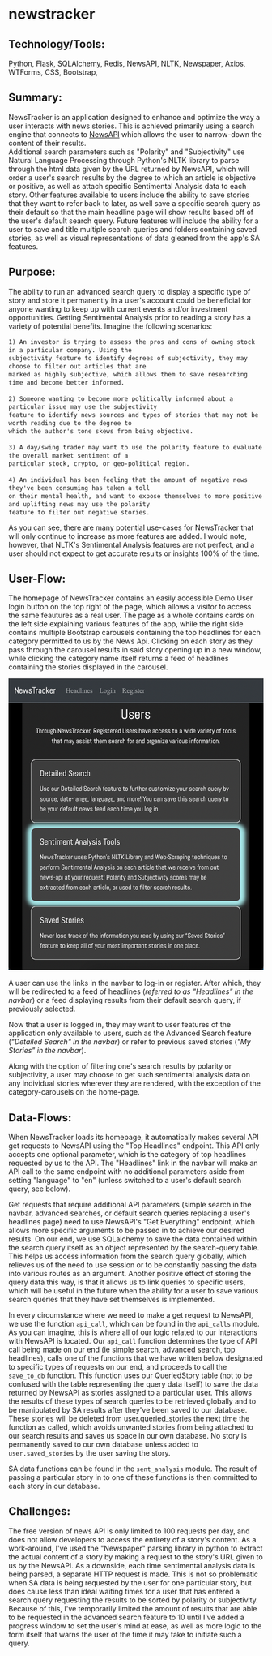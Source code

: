 # newstracker

## Technology/Tools: 
Python, Flask, SQLAlchemy, Redis, NewsAPI, NLTK, Newspaper, Axios, WTForms, CSS, Bootstrap,


## Summary: 
  NewsTracker is an application designed to enhance and optimize the way a user interacts with news stories. 
  This is achieved primarily using a search engine that connects to [NewsAPI](https://newsapi.org/) which allows the user to narrow-down the content of their results.  
  Additional search parameters such as "Polarity" and "Subjectivity" use Natural Language Processing through Python's NLTK library to parse through 
  the html data given by the URL returned by NewsAPI, which will order a user's search results by the degree to which an article is objective or positive, 
  as well as attach specific Sentimental Analysis data to each story.
  Other features available to users include the ability to save stories that they want to refer back to later, as well save a specific search query as their 
  default so that the main headline page will show results based off of the user's default search query. Future features will include the ability for a user
  to save and title multiple search queries and folders containing saved stories, as well as visual representations of data gleaned from the app's SA features. 


## Purpose: 
  The ability to run an advanced search query to display a specific type of story and store it permanently in a user's account could be beneficial for 
  anyone wanting to keep up with current events and/or investment opportunities. Getting Sentimental Analysis prior to reading a story has a variety of potential 
  benefits. Imagine the following scenarios:

    1) An investor is trying to assess the pros and cons of owning stock in a particular company. Using the
    subjectivity feature to identify degrees of subjectivity, they may choose to filter out articles that are
    marked as highly subjective, which allows them to save researching time and become better informed.

    2) Someone wanting to become more politically informed about a particular issue may use the subjectivity 
    feature to identify news sources and types of stories that may not be worth reading due to the degree to
    which the author's tone skews from being objective. 

    3) A day/swing trader may want to use the polarity feature to evaluate the overall market sentiment of a
    particular stock, crypto, or geo-political region. 

    4) An individual has been feeling that the amount of negative news they've been consuming has taken a toll
    on their mental health, and want to expose themselves to more positive and uplifting news may use the polarity 
    feature to filter out negative stories. 

  As you can see, there are many potential use-cases for NewsTracker that will only continue to increase as more features are added. I would note, however, 
  that NLTK's Sentimental Analysis features are not perfect, and a user should not expect to get accurate results or insights 100% of the time. 


## User-Flow: 
  The homepage of NewsTracker contains an easily accessible Demo User login button on the top right of the page, which allows a visitor to access the same feautures as a real user. The page as a whole contains cards on the left side explaining various features of the app,
  while the right side contains multiple Bootstrap carousels
  containing the top headlines for each category permitted to us by the News Api.  Clicking on each story as they pass through the carousel results 
  in said story opening up in a new window, while clicking the category name itself returns a feed of headlines containing the stories displayed in the carousel.  
  
  ![Homepage](static/photos/user_flows/homepage-mobile.png)
  
  A user can use the links in the navbar to log-in or register. After which, they will be redirected to a feed of headlines (*referred to as "Headlines" in the navbar*)
  or a feed displaying results from their default search query, if previously selected. 
  
  Now that a user is logged in, they may want to user features of the application only available to users, such as the Advanced Search feature (*"Detailed Search" in 
  the navbar*) or refer to previous saved stories (*"My Stories" in the navbar*).
  
  Along with the option of filtering one's search results by polarity or subjectivity, a user may choose to get such sentimental analysis data on any individual stories
  wherever they are rendered, with the exception of the category-carousels on the home-page. 
 
## Data-Flows: 
  When NewsTracker loads its homepage, it automatically makes several API get requests to NewsAPI using the "Top Headlines" endpoint. This API only accepts one
  optional parameter, which is the category of top headlines requested by us to the API. The "Headlines" link in the navbar will make an API call to the same endpoint with no
  additional parameters aside from setting "language" to "en" (unless switched to a user's default search query, see below).
  
  Get requests that require additional API parameters (simple search in the navbar, advanced searches, or default search queries replacing a user's headlines page) need to use
  NewsAPI's "Get Everything" endpoint, which allows more specific arguments to be passed in to achieve our desired results. On our end, we use SQLalchemy to save the data contained
  within the search query itself as an object represented by the search-query table. This helps us access information from the search query globally, which relieves us of the need to use
  session or to be constantly passing the data into various routes as an argument. Another positive effect of storing the query data this way, is that it allows us to link queries
  to specific users, which will be useful in the future when the ability for a user to save various search queries that they have set themselves is implemented. 
  
  In every circumstance where we need to make a get request to NewsAPI, we use the function `api_call`, which can be found in the `api_calls` module. As you can imagine,
  this is where all of our logic related to our interactions with NewsAPI is located. Our `api_call` function determines the type of API call being made on our end (ie simple search,
  advanced search, top headlines), calls one of the functions that we have written below designated to specific types of requests on our end, and proceeds to call the 
  `save_to_db` function. This function uses our QueriedStory table (not to be confused with the table representing the query data itself) to save the data returned by NewsAPI as stories
  assigned to a particular user. This allows the results of these types of search queries to be retrieved globally and to be manipulated by SA results after they've been saved to our database. 
  These stories will be deleted from user.queried_stories the next time the function as called, which avoids unwanted stories from being attached to our 
  search results and saves us space in our own database. No story is permanently saved to our own database unless added to `user.saved_stories` by the user saving the story.
  
  SA data functions can be found in the `sent_analysis` module. The result of passing a particular story in to one of these functions is then committed to each story in our database.
  
  
## Challenges: 
  The free version of news API is only limited to 100 requests per day, and does not allow developers to access the entirety of a story's content. As a work-around, I've used the "Newspaper"
  parsing library in python to extract the actual content of a story by making a request to the story's URL given to us by the NewsAPI. As a downside, each time sentimental analysis data
  is being parsed, a separate HTTP request is made. This is not so problematic when SA data is being requested by the user for one particular story, but does cause less than ideal waiting
  times for a user that has entered a search query requesting the results to be sorted by polarity or subjectivity. Because of this, I've temporarily limited the amount of results that are able to be
  requested in the advanced search feature to 10 until I've added a progress window to set the user's mind at ease, as well as more logic to the form itself that warns the user of the time it may
  take to initiate such a query.
  
  
  
